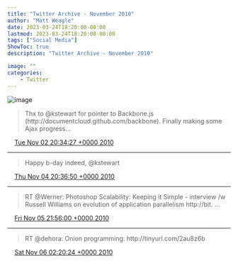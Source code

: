 ```yaml
---
title: "Twitter Archive - November 2010"
author: "Matt Weagle"
date: 2023-03-24T18:20:00-08:00
lastmod: 2023-03-24T18:20:00-08:00
tags: ["Social Media"]
ShowToc: true
description: "Twitter Archive - November 2010"

image: ""
categories: 
    - Twitter
---
```

![image](/sadtwitterbird3.jpg)

> Thx to @kstewart for pointer to Backbone\.js \(http://documentcloud\.github\.com/backbone\)\.  Finally making some Ajax progress\.\.\.

<img src="./media/tweet.ico" width="12" /> [Tue Nov 02 20:34:27 +0000 2010](https://twitter.com/mweagle/status/29503056295)

----

> Happy b\-day indeed, @kstewart

<img src="./media/tweet.ico" width="12" /> [Thu Nov 04 20:36:50 +0000 2010](https://twitter.com/mweagle/status/29699058779)

----

> RT @Werner: Photoshop Scalability: Keeping it Simple \- interview /w Russell Williams on evolution of application parallelism http://bit\. \.\.\.

<img src="./media/tweet.ico" width="12" /> [Fri Nov 05 21:56:00 +0000 2010](https://twitter.com/mweagle/status/667671859306496)

----

> RT @dehora: Onion programming: http://tinyurl\.com/2au8z6b

<img src="./media/tweet.ico" width="12" /> [Sat Nov 06 02:20:24 +0000 2010](https://twitter.com/mweagle/status/734212223148032)